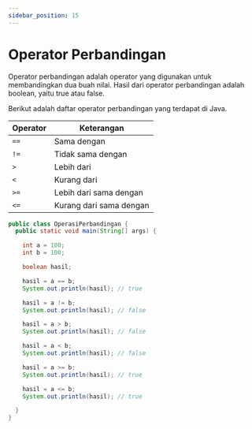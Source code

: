 ```yaml
---
sidebar_position: 15
---
```


# Operator Perbandingan

Operator perbandingan adalah operator yang digunakan untuk membandingkan dua buah nilai. Hasil dari operator
perbandingan adalah boolean, yaitu true atau false.

Berikut adalah daftar operator perbandingan yang terdapat di Java.

| Operator | Keterangan              |
|----------|-------------------------|
| `==`     | Sama dengan             |
| `!=`     | Tidak sama dengan       |
| `>`      | Lebih dari              |
| `<`      | Kurang dari             |
| `>=`     | Lebih dari sama dengan  |
| `<=`     | Kurang dari sama dengan |

```java title="OperasiPerbandingan.java"
public class OperasiPerbandingan {
  public static void main(String[] args) {

    int a = 100;
    int b = 100;

    boolean hasil;

    hasil = a == b;
    System.out.println(hasil); // true

    hasil = a != b;
    System.out.println(hasil); // false

    hasil = a > b;
    System.out.println(hasil); // false

    hasil = a < b;
    System.out.println(hasil); // false

    hasil = a >= b;
    System.out.println(hasil); // true

    hasil = a <= b;
    System.out.println(hasil); // true

  }
}
```
